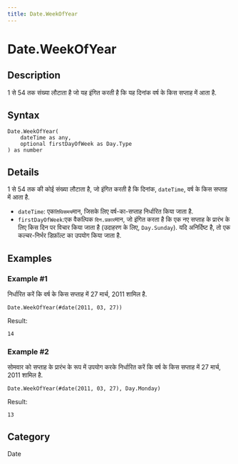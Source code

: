 ```yaml
---
title: Date.WeekOfYear
---
```


# Date.WeekOfYear


## Description

1 से 54 तक संख्या लौटाता है जो यह इंगित करती है कि यह दिनांक वर्ष के किस सप्ताह में आता है.


## Syntax

```powerquery
Date.WeekOfYear(
    dateTime as any,
    optional firstDayOfWeek as Day.Type
) as number
```


## Details

1 से 54 तक की कोई संख्या लौटाता है, जो इंगित करती है कि दिनांक, <code>dateTime</code>, वर्ष के किस सप्ताह में आता है. <ul>        <li><code>dateTime</code>: एक<code>तिथिसमय</code>मान, जिसके लिए वर्ष-का-सप्ताह निर्धारित किया जाता है.</li>        <li><code>firstDayOfWeek</code>:एक वैकल्पिक <code>दिन.प्रकार</code>मान, जो इंगित करता है कि एक नए सप्ताह के प्रारंभ के लिए किस दिन पर विचार किया जाता है (उदाहरण के लिए, <code>Day.Sunday</code>). यदि अनिर्दिष्ट है, तो एक कल्चर-निर्भर डिफ़ॉल्ट का उपयोग किया जाता है.</li>      </ul>


## Examples

### Example #1 
निर्धारित करें कि वर्ष के किस सप्ताह में 27 मार्च, 2011 शामिल है.
```powerquery
Date.WeekOfYear(#date(2011, 03, 27))
```

Result: 
```powerquery
14
```


### Example #2 
सोमवार को सप्ताह के प्रारंभ के रूप में उपयोग करके निर्धारित करें कि वर्ष के किस सप्ताह में 27 मार्च, 2011 शामिल है.
```powerquery
Date.WeekOfYear(#date(2011, 03, 27), Day.Monday)
```

Result: 
```powerquery
13
```




## Category
Date

